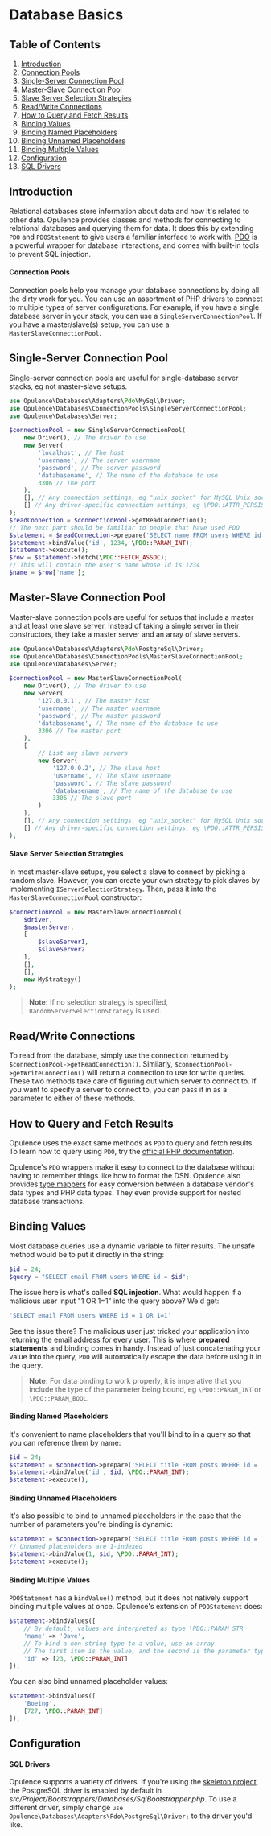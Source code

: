 # Database Basics

## Table of Contents
1. [Introduction](#introduction)
  1. [Connection Pools](#connection-pools)
2. [Single-Server Connection Pool](#single-server-connection-pool)
3. [Master-Slave Connection Pool](#master-slave-connection-pool)
  1. [Slave Server Selection Strategies](#slave-server-selection-strategies)
4. [Read/Write Connections](#readwrite-connections)
5. [How to Query and Fetch Results](#how-to-query-and-fetch-results)
6. [Binding Values](#binding-values)
  1. [Binding Named Placeholders](#binding-named-placeholders)
  2. [Binding Unnamed Placeholders](#binding-unnamed-placeholders)
  3. [Binding Multiple Values](#binding-multiple-values)
7. [Configuration](#configuration)
  1. [SQL Drivers](#drivers)

<h2 id="introduction">Introduction</h2>

Relational databases store information about data and how it's related to other data.  Opulence provides classes and methods for connecting to relational databases and querying them for data.  It does this by extending `PDO` and `PDOStatement` to give users a familiar interface to work with.  <a href="http://php.net/manual/en/book.pdo.php" target="_blank">PDO</a> is a powerful wrapper for database interactions, and comes with built-in tools to prevent SQL injection.

<h4 id="connection-pools">Connection Pools</h4>

Connection pools help you manage your database connections by doing all the dirty work for you.  You can use an assortment of PHP drivers to connect to multiple types of server configurations.  For example, if you have a single database server in your stack, you can use a `SingleServerConnectionPool`.  If you have a master/slave(s) setup, you can use a `MasterSlaveConnectionPool`.

<h2 id="single-server-connection-pool">Single-Server Connection Pool</h2>

Single-server connection pools are useful for single-database server stacks, eg not master-slave setups.

```php
use Opulence\Databases\Adapters\Pdo\MySql\Driver;
use Opulence\Databases\ConnectionPools\SingleServerConnectionPool;
use Opulence\Databases\Server;

$connectionPool = new SingleServerConnectionPool(
    new Driver(), // The driver to use
    new Server(
        'localhost', // The host
        'username', // The server username
        'password', // The server password
        'databasename', // The name of the database to use
        3306 // The port
    ),
    [], // Any connection settings, eg "unix_socket" for MySQL Unix sockets
    [] // Any driver-specific connection settings, eg \PDO::ATTR_PERSISTENT => true
);
$readConnection = $connectionPool->getReadConnection();
// The next part should be familiar to people that have used PDO
$statement = $readConnection->prepare('SELECT name FROM users WHERE id = :id');
$statement->bindValue('id', 1234, \PDO::PARAM_INT);
$statement->execute();
$row = $statement->fetch(\PDO::FETCH_ASSOC);
// This will contain the user's name whose Id is 1234
$name = $row['name'];
```

<h2 id="master-slave-connection-pool">Master-Slave Connection Pool</h2>

Master-slave connection pools are useful for setups that include a master and at least one slave server.  Instead of taking a single server in their constructors, they take a master server and an array of slave servers.

```php
use Opulence\Databases\Adapters\Pdo\PostgreSql\Driver;
use Opulence\Databases\ConnectionPools\MasterSlaveConnectionPool;
use Opulence\Databases\Server;

$connectionPool = new MasterSlaveConnectionPool(
    new Driver(), // The driver to use
    new Server(
        '127.0.0.1', // The master host
        'username', // The master username
        'password', // The master password
        'databasename', // The name of the database to use
        3306 // The master port
    ),
    [
        // List any slave servers
        new Server(
            '127.0.0.2', // The slave host
            'username', // The slave username
            'password', // The slave password
            'databasename', // The name of the database to use
            3306 // The slave port
        )
    ],
    [], // Any connection settings, eg "unix_socket" for MySQL Unix sockets
    [] // Any driver-specific connection settings, eg \PDO::ATTR_PERSISTENT => true
);
```

<h4 id="slave-server-selection-strategies">Slave Server Selection Strategies</h4>

In most master-slave setups, you select a slave to connect by picking a random slave.  However, you can create your own strategy to pick slaves by implementing `IServerSelectionStrategy`.  Then, pass it into the `MasterSlaveConnectionPool` constructor:

```php
$connectionPool = new MasterSlaveConnectionPool(
    $driver,
    $masterServer,
    [
        $slaveServer1,
        $slaveServer2
    ],
    [],
    [],
    new MyStrategy()
);
```

> **Note:** If no selection strategy is specified, `RandomServerSelectionStrategy` is used.

<h2 id="readwrite-connections">Read/Write Connections</h2>

To read from the database, simply use the connection returned by `$connectionPool->getReadConnection()`.  Similarly, `$connectionPool->getWriteConnection()` will return a connection to use for write queries.  These two methods take care of figuring out which server to connect to.  If you want to specify a server to connect to, you can pass it in as a parameter to either of these methods.

<h2 id="how-to-query-and-fetch-results">How to Query and Fetch Results</h2>

Opulence uses the exact same methods as `PDO` to query and fetch results.  To learn how to query using `PDO`, try the <a href="http://php.net/manual/en/book.pdo.php" target="_blank">official PHP documentation</a>.

Opulence's `PDO` wrappers make it easy to connect to the database without having to remember things like how to format the DSN.  Opulence also provides [type mappers](database-type-mappers) for easy conversion between a database vendor's data types and PHP data types.  They even provide support for nested database transactions.

<h2 id="binding-values">Binding Values</h2>

Most database queries use a dynamic variable to filter results.  The unsafe method would be to put it directly in the string:

```php
$id = 24;
$query = "SELECT email FROM users WHERE id = $id";
```

The issue here is what's called **SQL injection**.  What would happen if a malicious user input "1 OR 1=1" into the query above?  We'd get:

```php
'SELECT email FROM users WHERE id = 1 OR 1=1'
```

See the issue there?  The malicious user just tricked your application into returning the email address for every user.  This is where **prepared statements** and binding comes in handy.  Instead of just concatenating your value into the query, `PDO` will automatically escape the data before using it in the query.

> **Note:** For data binding to work properly, it is imperative that you include the type of the parameter being bound, eg `\PDO::PARAM_INT` or `\PDO::PARAM_BOOL`.

<h4 id="binding-named-placeholders">Binding Named Placeholders</h4>

It's convenient to name placeholders that you'll bind to in a query so that you can reference them by name:

```php
$id = 24;
$statement = $connection->prepare('SELECT title FROM posts WHERE id = :id');
$statement->bindValue('id', $id, \PDO::PARAM_INT);
$statement->execute();
```

<h4 id="binding-unnamed-placeholders">Binding Unnamed Placeholders</h4>

It's also possible to bind to unnamed placeholders in the case that the number of parameters you're binding is dynamic:

```php
$statement = $connection->prepare('SELECT title FROM posts WHERE id = ?');
// Unnamed placeholders are 1-indexed
$statement->bindValue(1, $id, \PDO::PARAM_INT);
$statement->execute();
```

<h4 id="binding-multiple-values">Binding Multiple Values</h4>

`PDOStatement` has a `bindValue()` method, but it does not natively support binding multiple values at once.  Opulence's extension of `PDOStatement` does:

```php
$statement->bindValues([
    // By default, values are interpreted as type \PDO::PARAM_STR
    'name' => 'Dave',
    // To bind a non-string type to a value, use an array
    // The first item is the value, and the second is the parameter type
    'id' => [23, \PDO::PARAM_INT]
]);
```

You can also bind unnamed placeholder values:

```php
$statement->bindValues([
    'Boeing',
    [727, \PDO::PARAM_INT]
]);
```

<h2 id="configuration">Configuration</h2>

<h4 id="drivers">SQL Drivers</h4>

Opulence supports a variety of drivers.  If you're using the <a href="https://github.com/opulencephp/Project" target="_blank">skeleton project</a>, the PostgreSQL driver is enabled by default in *src/Project/Bootstrappers/Databases/SqlBootstrapper.php*.  To use a different driver, simply change `use Opulence\Databases\Adapters\Pdo\PostgreSql\Driver;` to the driver you'd like.
